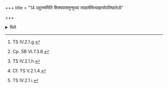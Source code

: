 +++
title = "14 उदुत्तममिति शिक्यपाशमुन्मुच्या त्वाहार्षमित्याहृत्योपतिष्ठतेऽग्रे"

+++

<details><summary>थिते</summary>

14. With uduttamam[^1] having loosened the knot of the sling,[^2] with a tvāhārṣam...[^3] having brought (the fire in the pan) back (to the place from where he had started taking the Viṣṇu-steps),[^4] he stands praying with agre br̥hannuṣasāmūrdhvo asthāt...[^5]   

[^1]: TS IV.2.1.g.  

[^2]: Cp. ŚB VI.7.3.8.  

[^3]: TS IV.2.1.h.  

[^4]: Cf. TS V.2.1.4.  

[^5]: TS IV.2.1.i.  
</details>
